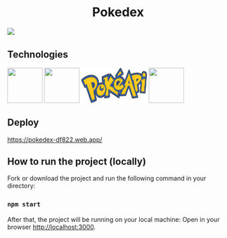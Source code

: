 <h1 align="center">Pokedex</h1>

<div>
<img src="https://i.postimg.cc/FK6XXzJN/capa-pokedex.png"/>
</div>


## Technologies
<div align="left">
<img src="https://cdn-icons-png.flaticon.com/512/5968/5968358.png" width="80px" height="80px"/>
<img src="https://upload.wikimedia.org/wikipedia/commons/thumb/9/95/Vue.js_Logo_2.svg/2367px-Vue.js_Logo_2.svg.png" width="80px" height="80px"/>
<img src="https://raw.githubusercontent.com/PokeAPI/media/master/logo/pokeapi_256.png" width="150px" height="80px" />
<img src="https://vitejs.dev/logo-with-shadow.png" width="80px" height="80px"/>
</div>

## Deploy 

https://pokedex-df822.web.app/

## How to run the project (locally)
Fork or download the project and run the following command in your directory:
### `npm start`
After that, the project will be running on your local machine:
Open in your browser [http://localhost:3000](http://localhost:3000).
